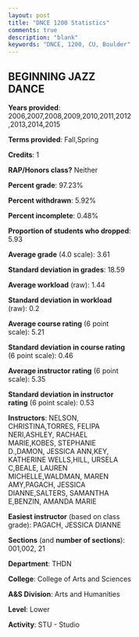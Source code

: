 ```yaml
---
layout: post
title: "DNCE 1200 Statistics"
comments: true
description: "blank"
keywords: "DNCE, 1200, CU, Boulder"
--- 
```

<head>
<script src="https://ajax.googleapis.com/ajax/libs/jquery/2.1.3/jquery.min.js"></script>
<script src="https://dl.dropboxusercontent.com/s/pc42nxpaw1ea4o9/highcharts.js?dl=0"></script>
<!-- <script src="../assets/js/highcharts.js"></script> -->
<style type="text/css">@font-face {
	font-family: "Bebas Neue";
	src: url(https://www.filehosting.org/file/details/544349/BebasNeue%20Regular.otf) format("opentype");
	}
	h1.Bebas { 
		font-family: "Bebas Neue", Verdana, Tahoma;
	}
</style>
</head>
<body>
	<div id="container" style="float: right; width: 45%; height: 88%; margin-left: 2.5%; margin-right: 2.5%;"></div>
	<script language="JavaScript">
		$(document).ready(function() {
		var chart = {type: 'column'};
		var title = {text: 'Grade Distribution'};
		var xAxis = {categories: ['A','B','C','D','F'],crosshair: true};
		var yAxis = {min: 0,title: {text: 'Percentage'}};
		var tooltip = {headerFormat: '<center><b><span style="font-size:20px">{point.key}</span></b></center>',
		               pointFormat: '<td style="padding:0"><b>{point.y:.1f}%</b></td>',
		               footerFormat: '</table>',shared: true,useHTML: true};
		var plotOptions = {column: {pointPadding: 0.0,borderWidth: 0}};  
		var credits = {enabled: false};var series= [{name: 'Percent',data: [76.15,16.9,3.16,1.58,2.05,]}];
		var json = {};
		json.chart = chart;
		json.title = title;
		json.tooltip = tooltip;
		json.xAxis = xAxis;
		json.yAxis = yAxis;  
		json.series = series;
		json.plotOptions = plotOptions;  
		json.credits = credits;
		$('#container').highcharts(json);
	});
	</script>
</body>
			   
## BEGINNING JAZZ DANCE

**Years provided**: 2006,2007,2008,2009,2010,2011,2012,2013,2014,2015

**Terms provided**: Fall,Spring

**Credits**: 1

**RAP/Honors class?** Neither

**Percent grade**: 97.23%

**Percent withdrawn**: 5.92%

**Percent incomplete**: 0.48%

**Proportion of students who dropped**: 5.93

**Average grade** (4.0 scale): 3.61

**Standard deviation in grades**: 18.59

**Average workload** (raw): 1.44

**Standard deviation in workload** (raw): 0.2

**Average course rating** (6 point scale): 5.21

**Standard deviation in course rating** (6 point scale): 0.46

**Average instructor rating** (6 point scale): 5.35

**Standard deviation in instructor rating** (6 point scale): 0.53

**Instructors**: NELSON, CHRISTINA,TORRES, FELIPA NERI,ASHLEY, RACHAEL MARIE,KOBES, STEPHANIE D.,DAMON, JESSICA ANN,KEY, KATHERINE WELLS,HILL, URSELA C,BEALE, LAUREN MICHELLE,WALDMAN, MAREN AMY,PAGACH, JESSICA DIANNE,SALTERS, SAMANTHA E,BENZIN, AMANDA MARIE

**Easiest instructor** (based on class grade): PAGACH, JESSICA DIANNE

**Sections** (and **number of sections**): 001,002, 21

**Department**: THDN

**College**: College of Arts and Sciences

**A&S Division**: Arts and Humanities

**Level**: Lower

**Activity**: STU - Studio